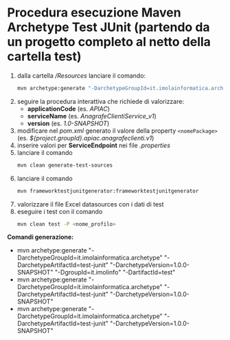 # Procedura esecuzione Maven Archetype Test JUnit (partendo da un progetto completo al netto della cartella test)

1. dalla cartella */Resources* lanciare il comando:
    ```bash
    mvn archetype:generate "-DarchetypeGroupId=it.imolainformatica.archetype" "-DarchetypeArtifactId=test-junit" "-DarchetypeVersion=1.0.0-SNAPSHOT" "-DgroupId=it.imolinfo" "-DartifactId=test"
    ```
1. seguire la procedura interattiva che richiede di valorizzare:
	- **applicationCode** (es. *APIAC*)
	- **serviceName** (es. *AnagrafeClientiService_v1*)
	- **version** (es. *1.0-SNAPSHOT*)
1. modificare nel *pom.xml* generato il valore della property `<nomePackage>` (es. *${project.groupId}.apiac.anagrafeclienti.v1*)
1. inserire valori per **ServiceEndpoint** nei file *.properties*
1. lanciare il comando 
    ```bash
    mvn clean generate-test-sources
    ```
1. lanciare il comando 
    ```bash
    mvn frameworktestjunitgenerator:frameworktestjunitgenerator
    ```
1. valorizzare il file Excel datasources con i dati di test
1. eseguire i test con il comando 
    ```bash
    mvn clean test -P <nome_profilo> 
    ```



**Comandi generazione:**
- mvn archetype:generate "-DarchetypeGroupId=it.imolainformatica.archetype" "-DarchetypeArtifactId=test-junit" "-DarchetypeVersion=1.0.0-SNAPSHOT" "-DgroupId=it.imolinfo" "-DartifactId=test"
- mvn archetype:generate "-DarchetypeGroupId=it.imolainformatica.archetype" "-DarchetypeArtifactId=test-junit" "-DarchetypeVersion=1.0.0-SNAPSHOT"
- mvn archetype:generate "-DarchetypeGroupId=it.imolainformatica.archetype" "-DarchetypeArtifactId=test-junit" "-DarchetypeVersion=1.0.0-SNAPSHOT"
